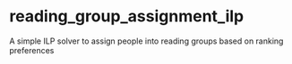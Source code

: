 # reading_group_assignment_ilp
A simple ILP solver to assign people into reading groups based on ranking preferences
